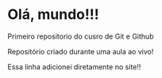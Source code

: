 # Olá, mundo!!!
 Primeiro repositorio do cusro de Git e Github

 Repositório criado durante uma aula ao vivo!
 
 Essa linha adicionei diretamente no site!!
